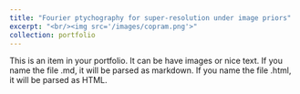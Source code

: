 ```yaml
---
title: "Fourier ptychography for super-resolution under image priors"
excerpt: "<br/><img src='/images/copram.png'>"
collection: portfolio
---
```


This is an item in your portfolio. It can be have images or nice text. If you name the file .md, it will be parsed as markdown. If you name the file .html, it will be parsed as HTML. 

